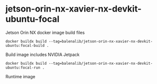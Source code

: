 # jetson-orin-nx-xavier-nx-devkit-ubuntu-focal
Jetson Orin NX docker image build files

`docker buildx build --tag=balenalib/jetson-orin-nx-xavier-nx-devkit-ubuntu:focal-build .`

Build image includes NVIDIA Jetpack

`docker buildx build --tag=balenalib/jetson-orin-nx-xavier-nx-devkit-ubuntu:focal-run .`

Runtime image
